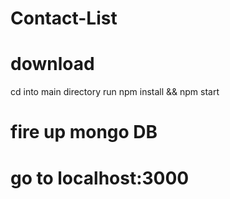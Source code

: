 # Contact-List

# download
  cd into main directory run npm install && npm start

# fire up mongo DB
# go to localhost:3000
